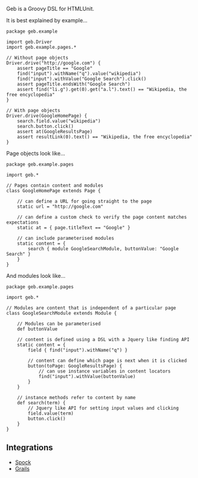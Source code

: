 Geb is a Groovy DSL for HTMLUnit.

It is best explained by example…

    package geb.example

    import geb.Driver
    import geb.example.pages.*

    // Without page objects
    Driver.drive("http://google.com") {
        assert pageTitle == "Google"
        find("input").withName("q").value("wikipedia")
        find("input").withValue("Google Search").click()
        assert pageTitle.endsWith("Google Search")
        assert find("li.g").get(0).get("a.l").text() == "Wikipedia, the free encyclopedia"
    }

    // With page objects
    Driver.drive(GoogleHomePage) {
        search.field.value("wikipedia")
        search.button.click()
        assert at(GoogleResultsPage)
        assert resultLink(0).text() == "Wikipedia, the free encyclopedia"
    }

Page objects look like…

    package geb.example.pages

    import geb.*

    // Pages contain content and modules
    class GoogleHomePage extends Page {

        // can define a URL for going straight to the page
        static url = "http://google.com"

        // can define a custom check to verify the page content matches expectations
        static at = { page.titleText == "Google" }

        // can include parameterised modules
        static content = {
            search { module GoogleSearchModule, buttonValue: "Google Search" }
        }
    }
    
And modules look like…

    package geb.example.pages

    import geb.*

    // Modules are content that is independent of a particular page
    class GoogleSearchModule extends Module {

        // Modules can be parameterised
        def buttonValue

        // content is defined using a DSL with a Jquery like finding API
        static content = {
            field { find("input").withName("q") }

            // content can define which page is next when it is clicked
            button(toPage: GoogleResultsPage) { 
                // can use instance variables in content locators
                find("input").withValue(buttonValue) 
            }
        }

        // instance methods refer to content by name
        def search(term) {
            // Jquery like API for setting input values and clicking
            field.value(term)
            button.click()
        }
    }
    
## Integrations

* [Spock](http://github.com/alkemist/geb-spock "alkemist's geb-spock at master - GitHub")
* [Grails](http://github.com/alkemist/grails-geb-spock "alkemist's grails-geb-spock at master - GitHub") 
